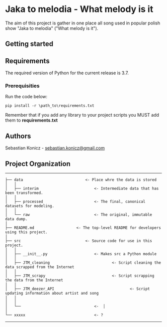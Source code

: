 # Jaka to melodia - What melody is it
The aim of this project is gather in one place all song used in popular polish show "Jaka to melodia" ("What melody is it"). 

## Getting started

## Requirements
The required version of Python for the current release is 3.7.

### Prerequisities
Run the code below:
```
pip install -r \path_to\requirements.txt
```
Remember that if you add any library to your project scripts you MUST add them to **requirements.txt**

## Authors
Sebastian Konicz - sebastian.konicz@gmail.com

## Project Organization <a id="project"></a>
------------

    ├── data              				<- Place whre the data is stored
    │   │
    │   ├── interim        					<- Intermediate data that has been transformed.
    │   │
    │   ├── processed      					<- The final, canonical datasets for modeling.
    │   │
    │   └── raw            					<- The original, immutable data dump.
    │
    ├── README.md					<- The top-level README for developers using this project.
    │
    ├── src                				<- Source code for use in this project.
    │   │
    │   ├── __init__.py    					<- Makes src a Python module
    │   │
    │   ├── JTM_cleaning          			        <- Script cleaning the data scrapped from the Internet
    │   │
    │   ├── JTM_scrapy          			        <- Script scrapping the data from the Internet
    │   │
    │   ├── JTM_deezer_API           		                <- Script updating information about artist and song
    │   │	
    │   │
    │   └──  								<-  │   
    │
    └── xxxxx            					<- ?


--------
